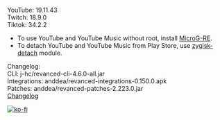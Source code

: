 YouTube: 19.11.43  
Twitch: 18.9.0  
Tiktok: 34.2.2  
- To use YouTube and YouTube Music without root, install [MicroG-RE](https://github.com/WSTxda/MicroG-RE/releases/latest).  
- To detach YouTube and YouTube Music from Play Store, use [zygisk-detach](https://github.com/j-hc/zygisk-detach) module.  

Changelog:  
CLI: j-hc/revanced-cli-4.6.0-all.jar  
Integrations: anddea/revanced-integrations-0.150.0.apk  
Patches: anddea/revanced-patches-2.223.0.jar  
[Changelog](https://github.com/anddea/revanced-patches/releases/tag/v2.223.0)  
  
[![ko-fi](https://ko-fi.com/img/githubbutton_sm.svg)](https://ko-fi.com/W7W8VRK0S)  
